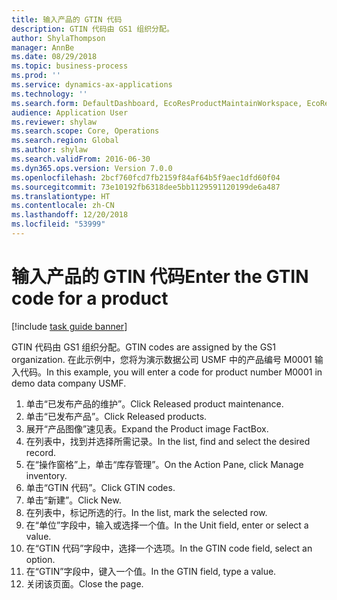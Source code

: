 ```yaml
---
title: 输入产品的 GTIN 代码
description: GTIN 代码由 GS1 组织分配。
author: ShylaThompson
manager: AnnBe
ms.date: 08/29/2018
ms.topic: business-process
ms.prod: ''
ms.service: dynamics-ax-applications
ms.technology: ''
ms.search.form: DefaultDashboard, EcoResProductMaintainWorkspace, EcoResProductOpenCasesFormPart, EcoResProductDetailsExtended, InventItemGTIN, UnitOfMeasureLookup
audience: Application User
ms.reviewer: shylaw
ms.search.scope: Core, Operations
ms.search.region: Global
ms.author: shylaw
ms.search.validFrom: 2016-06-30
ms.dyn365.ops.version: Version 7.0.0
ms.openlocfilehash: 2bcf760fcd7fb2159f84af64b5f9aec1dfd60f04
ms.sourcegitcommit: 73e10192fb6318dee5bb1129591120199de6a487
ms.translationtype: HT
ms.contentlocale: zh-CN
ms.lasthandoff: 12/20/2018
ms.locfileid: "53999"
---
```

# <a name="enter-the-gtin-code-for-a-product"></a><span data-ttu-id="79b8b-103">输入产品的 GTIN 代码</span><span class="sxs-lookup"><span data-stu-id="79b8b-103">Enter the GTIN code for a product</span></span>

[!include [task guide banner](../../includes/task-guide-banner.md)]

<span data-ttu-id="79b8b-104">GTIN 代码由 GS1 组织分配。</span><span class="sxs-lookup"><span data-stu-id="79b8b-104">GTIN codes are assigned by the GS1 organization.</span></span> <span data-ttu-id="79b8b-105">在此示例中，您将为演示数据公司 USMF 中的产品编号 M0001 输入代码。</span><span class="sxs-lookup"><span data-stu-id="79b8b-105">In this example, you will enter a code for product number M0001 in demo data company USMF.</span></span>

1. <span data-ttu-id="79b8b-106">单击“已发布产品的维护”。</span><span class="sxs-lookup"><span data-stu-id="79b8b-106">Click Released product maintenance.</span></span>
2. <span data-ttu-id="79b8b-107">单击“已发布产品”。</span><span class="sxs-lookup"><span data-stu-id="79b8b-107">Click Released products.</span></span>
3. <span data-ttu-id="79b8b-108">展开“产品图像”速见表。</span><span class="sxs-lookup"><span data-stu-id="79b8b-108">Expand the Product image FactBox.</span></span>
4. <span data-ttu-id="79b8b-109">在列表中，找到并选择所需记录。</span><span class="sxs-lookup"><span data-stu-id="79b8b-109">In the list, find and select the desired record.</span></span>
5. <span data-ttu-id="79b8b-110">在“操作窗格”上，单击“库存管理”。</span><span class="sxs-lookup"><span data-stu-id="79b8b-110">On the Action Pane, click Manage inventory.</span></span>
6. <span data-ttu-id="79b8b-111">单击“GTIN 代码”。</span><span class="sxs-lookup"><span data-stu-id="79b8b-111">Click GTIN codes.</span></span>
7. <span data-ttu-id="79b8b-112">单击“新建”。</span><span class="sxs-lookup"><span data-stu-id="79b8b-112">Click New.</span></span>
8. <span data-ttu-id="79b8b-113">在列表中，标记所选的行。</span><span class="sxs-lookup"><span data-stu-id="79b8b-113">In the list, mark the selected row.</span></span>
9. <span data-ttu-id="79b8b-114">在“单位”字段中，输入或选择一个值。</span><span class="sxs-lookup"><span data-stu-id="79b8b-114">In the Unit field, enter or select a value.</span></span>
10. <span data-ttu-id="79b8b-115">在“GTIN 代码”字段中，选择一个选项。</span><span class="sxs-lookup"><span data-stu-id="79b8b-115">In the GTIN code field, select an option.</span></span>
11. <span data-ttu-id="79b8b-116">在“GTIN”字段中，键入一个值。</span><span class="sxs-lookup"><span data-stu-id="79b8b-116">In the GTIN field, type a value.</span></span>
12. <span data-ttu-id="79b8b-117">关闭该页面。</span><span class="sxs-lookup"><span data-stu-id="79b8b-117">Close the page.</span></span>


